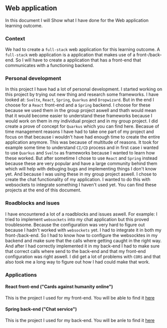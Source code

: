 ## Web application
In this document I will Show what I have done for the Web application learning outcome.

### Context
We had to create a `full-stack` web application for this learning outcome. A `full-stack` web application is a application that makes use of a front-/back-end. So I will have to create a application that has a front-end that communicates with a functioning backend.

### Personal development
In this project I have had a lot of personal development. I started working on this project by trying out new thing and research some frameworks. I have looked at: `Svelte`, `React`, `Spring`, `Quarkus` and `Dropwizard`. But in the end I choose for a `React` front-end and a `Spring` backend. I choose for these because we used them in the group project aswell and thath would mean that it would become easier to understand these frameworks because I would work on them in my individual project and in my group project. I did create a prove of concept for `Quarkus` which you can find here. Becasue of time management reasons I have had to take one part of my project and focus on that because i wouldn't have had enough time to create the entire application anymore. This was because of multitude of reasons. It took for example some time to understand `CI/CD` process and in first case i wanted to use `Quarkus` and `Svelte` as frameworks because I wanted to learn how these worked. But after sometime I chose to use `React` and `Spring` instead because these are very popular and have a large community behind them which will help with debuging bugs and implementing things I don't know yet. And because I was using these in my group project aswell. I chose to create the chat functionality of my application. I wanted to do this with websockets to integrate something I haven't used yet. You can find these projects at the end of this document.
### Roadblocks and isues
I have encountered a lot of a roadblocks and issues aswell. For example: I tried to implement `websockets` into my chat application but this proved troublesome. Because the configuration was very hard to figure out because I hadn't worked with `websockets` yet. I had to integrate it in both my front-/back-end. So I had to know how to configure the websocktes in my backend and make sure that the calls where getting caught in the right way. And after I had correctly implemented it in my back-end I had to make sure that correct calls where send to the back-end and that my front-end configuration was right aswell. I did get a lot of problems with `CORS` and that also took me a long way to figure out how I had could make that work.
### Applications
#### React front-end ("Cards against humanity online")
This is the project I used for my front-end. You will be able to find it [here](https://github.com/KevinOomenTheDeveloper/cards-against-humanity-online)

#### Spring back-end ("Chat service")
This is the project I used for my back-end. You will be anle to find it [here](https://github.com/KevinOomenTheDeveloper/chat-service)
